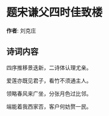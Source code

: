 # 题宋谦父四时佳致楼

**作者**: 刘克庄

## 诗词内容

四序推移景迭新，二诗体认理尤亲。

爱莲亦既见君子，看竹不须通主人。

领略春风来广坐，分张月色过比邻。

端能着我西家否，客户何妨赘一民。

